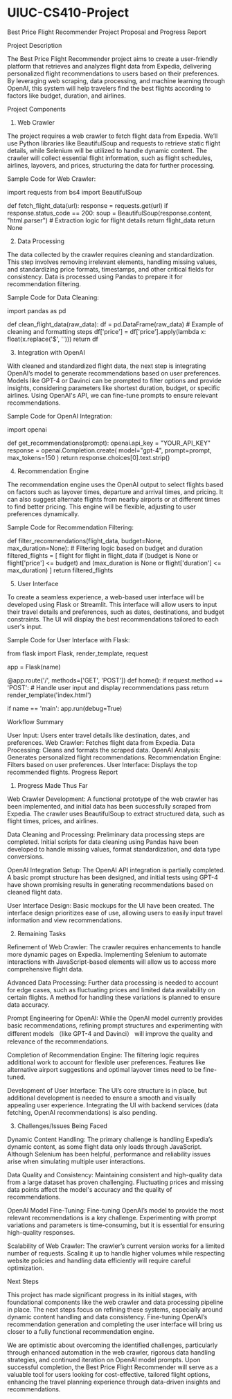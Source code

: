 # UIUC-CS410-Project


Best Price Flight Recommender Project Proposal and Progress Report

Project Description

The Best Price Flight Recommender project aims to create a user-friendly platform that retrieves and analyzes flight data from Expedia, delivering personalized flight recommendations to users based on their preferences. By leveraging web scraping, data processing, and machine learning through OpenAI, this system will help travelers find the best flights according to factors like budget, duration, and airlines.

Project Components

1. Web Crawler

The project requires a web crawler to fetch flight data from Expedia. We’ll use Python libraries like BeautifulSoup and requests to retrieve static flight details, while Selenium will be utilized to handle dynamic content. The crawler will collect essential flight information, such as flight schedules, airlines, layovers, and prices, structuring the data for further processing.

Sample Code for Web Crawler:

import requests from bs4 import BeautifulSoup

def fetch_flight_data(url): response = requests.get(url) if response.status_code == 200: soup = BeautifulSoup(response.content, "html.parser") # Extraction logic for flight details return flight_data return None

2. Data Processing

The data collected by the crawler requires cleaning and standardization. This step involves removing irrelevant elements, handling missing values, and standardizing price formats, timestamps, and other critical fields for consistency. Data is processed using Pandas to prepare it for recommendation filtering.

Sample Code for Data Cleaning:

import pandas as pd

def clean_flight_data(raw_data): df = pd.DataFrame(raw_data) # Example of cleaning and formatting steps df['price'] = df['price'].apply(lambda x: float(x.replace('$', ''))) return df

3. Integration with OpenAI

With cleaned and standardized flight data, the next step is integrating OpenAI’s model to generate recommendations based on user preferences. Models like GPT-4 or Davinci can be prompted to filter options and provide insights, considering parameters like shortest duration, budget, or specific airlines. Using OpenAI's API, we can fine-tune prompts to ensure relevant recommendations.

Sample Code for OpenAI Integration:

import openai

def get_recommendations(prompt): openai.api_key = "YOUR_API_KEY" response = openai.Completion.create( model="gpt-4", prompt=prompt, max_tokens=150 ) return response.choices[0].text.strip()

4. Recommendation Engine

The recommendation engine uses the OpenAI output to select flights based on factors such as layover times, departure and arrival times, and pricing. It can also suggest alternate flights from nearby airports or at different times to find better pricing. This engine will be flexible, adjusting to user preferences dynamically.

Sample Code for Recommendation Filtering:

def filter_recommendations(flight_data, budget=None, max_duration=None): # Filtering logic based on budget and duration filtered_flights = [ flight for flight in flight_data if (budget is None or flight['price'] <= budget) and (max_duration is None or flight['duration'] <= max_duration) ] return filtered_flights

5. User Interface

To create a seamless experience, a web-based user interface will be developed using Flask or Streamlit. This interface will allow users to input their travel details and preferences, such as dates, destinations, and budget constraints. The UI will display the best recommendations tailored to each user's input.

Sample Code for User Interface with Flask:

from flask import Flask, render_template, request

app = Flask(name)

@app.route('/', methods=['GET', 'POST']) def home(): if request.method == 'POST': # Handle user input and display recommendations pass return render_template('index.html')

if name == 'main': app.run(debug=True)

Workflow Summary

User Input: Users enter travel details like destination, dates, and preferences.
Web Crawler: Fetches flight data from Expedia.
Data Processing: Cleans and formats the scraped data.
OpenAI Analysis: Generates personalized flight recommendations.
Recommendation Engine: Filters based on user preferences.
User Interface: Displays the top recommended flights.
Progress Report

1. Progress Made Thus Far

Web Crawler Development: A functional prototype of the web crawler has been implemented, and initial data has been successfully scraped from Expedia. The crawler uses BeautifulSoup to extract structured data, such as flight times, prices, and airlines.

Data Cleaning and Processing: Preliminary data processing steps are completed. Initial scripts for data cleaning using Pandas have been developed to handle missing values, format standardization, and data type conversions.

OpenAI Integration Setup: The OpenAI API integration is partially completed. A basic prompt structure has been designed, and initial tests using GPT-4 have shown promising results in generating recommendations based on cleaned flight data.

User Interface Design: Basic mockups for the UI have been created. The interface design prioritizes ease of use, allowing users to easily input travel information and view recommendations.

2. Remaining Tasks

Refinement of Web Crawler: The crawler requires enhancements to handle more dynamic pages on Expedia. Implementing Selenium to automate interactions with JavaScript-based elements will allow us to access more comprehensive flight data.

Advanced Data Processing: Further data processing is needed to account for edge cases, such as fluctuating prices and limited data availability on certain flights. A method for handling these variations is planned to ensure data accuracy.

Prompt Engineering for OpenAI: While the OpenAI model currently provides basic recommendations, refining prompt structures and experimenting with different models （like GPT-4 and Davinci） will improve the quality and relevance of the recommendations.

Completion of Recommendation Engine: The filtering logic requires additional work to account for flexible user preferences. Features like alternative airport suggestions and optimal layover times need to be fine-tuned.

Development of User Interface: The UI’s core structure is in place, but additional development is needed to ensure a smooth and visually appealing user experience. Integrating the UI with backend services (data fetching, OpenAI recommendations) is also pending.

3. Challenges/Issues Being Faced

Dynamic Content Handling: The primary challenge is handling Expedia’s dynamic content, as some flight data only loads through JavaScript. Although Selenium has been helpful, performance and reliability issues arise when simulating multiple user interactions.

Data Quality and Consistency: Maintaining consistent and high-quality data from a large dataset has proven challenging. Fluctuating prices and missing data points affect the model's accuracy and the quality of recommendations.

OpenAI Model Fine-Tuning: Fine-tuning OpenAI’s model to provide the most relevant recommendations is a key challenge. Experimenting with prompt variations and parameters is time-consuming, but it is essential for ensuring high-quality responses.

Scalability of Web Crawler: The crawler’s current version works for a limited number of requests. Scaling it up to handle higher volumes while respecting website policies and handling data efficiently will require careful optimization.

Next Steps

This project has made significant progress in its initial stages, with foundational components like the web crawler and data processing pipeline in place. The next steps focus on refining these systems, especially around dynamic content handling and data consistency. Fine-tuning OpenAI’s recommendation generation and completing the user interface will bring us closer to a fully functional recommendation engine.

We are optimistic about overcoming the identified challenges, particularly through enhanced automation in the web crawler, rigorous data handling strategies, and continued iteration on OpenAI model prompts. Upon successful completion, the Best Price Flight Recommender will serve as a valuable tool for users looking for cost-effective, tailored flight options, enhancing the travel planning experience through data-driven insights and recommendations.
